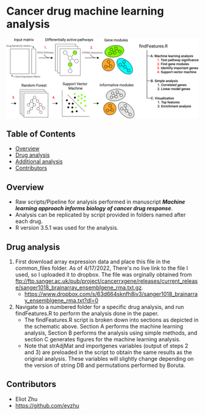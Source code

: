 # Cancer drug machine learning analysis 

<img align="center" src="images/ML_fig1.jpg">

## Table of Contents

* [Overview](#overview)
* [Drug analysis](#drug-analysis)
* [Additional analysis](#additional-analysis)
* [Contributors](#contributors)

## Overview
* Raw scripts/Pipeline for analysis performed in manuscript __*Machine learning approach informs biology of cancer drug response*__.
* Analysis can be replicated by script provided in folders named after each drug.
* R version 3.5.1 was used for the analysis.

## Drug analysis
1. First download array expression data and place this file in the common_files folder. As of 4/17/2022, There's no live link to the file I used, so I uploaded it to dropbox. The file was orginally obtained from ftp://ftp.sanger.ac.uk/pub/project/cancerrxgene/releases/current_release/sanger1018_brainarray_ensemblgene_rma.txt.gz. 
	*  https://www.dropbox.com/s/63d664sknfh8iv3/sanger1018_brainarray_ensemblgene_rma.txt?dl=0
2. Navigate to a numbered folder for a specific drug analysis, and run findFeatures.R to perform the analysis done in the paper.
	* The findFeatures.R script is broken down into sections as depicted in the schematic above. Section A performs the machine learning analysis, Section B performs the analysis using simple methods, and section C generates figures for the machine learning analysis.
	* Note that strAdjMat and importgenes variables (output of steps 2 and 3) are preloaded in the script to obtain the same results as the original analysis. These variables will slightly change depending on the version of string DB and permutations performed by Boruta.

## Contributors 
* Eliot Zhu
* https://github.com/eyzhu
